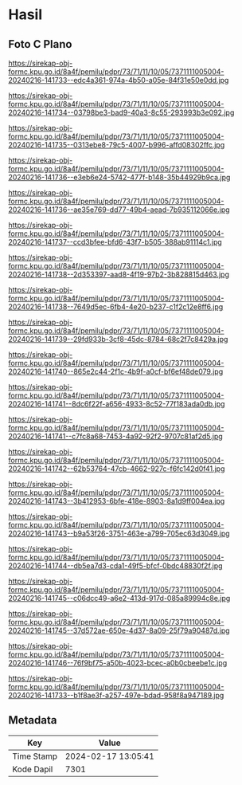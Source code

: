 # Hasil

## Foto C Plano

https://sirekap-obj-formc.kpu.go.id/8a4f/pemilu/pdpr/73/71/11/10/05/7371111005004-20240216-141733--edc4a361-974a-4b50-a05e-84f31e50e0dd.jpg

https://sirekap-obj-formc.kpu.go.id/8a4f/pemilu/pdpr/73/71/11/10/05/7371111005004-20240216-141734--03798be3-bad9-40a3-8c55-293993b3e092.jpg

https://sirekap-obj-formc.kpu.go.id/8a4f/pemilu/pdpr/73/71/11/10/05/7371111005004-20240216-141735--0313ebe8-79c5-4007-b996-affd08302ffc.jpg

https://sirekap-obj-formc.kpu.go.id/8a4f/pemilu/pdpr/73/71/11/10/05/7371111005004-20240216-141736--e3eb6e24-5742-477f-b148-35b44929b9ca.jpg

https://sirekap-obj-formc.kpu.go.id/8a4f/pemilu/pdpr/73/71/11/10/05/7371111005004-20240216-141736--ae35e769-dd77-49b4-aead-7b935112066e.jpg

https://sirekap-obj-formc.kpu.go.id/8a4f/pemilu/pdpr/73/71/11/10/05/7371111005004-20240216-141737--ccd3bfee-bfd6-43f7-b505-388ab91114c1.jpg

https://sirekap-obj-formc.kpu.go.id/8a4f/pemilu/pdpr/73/71/11/10/05/7371111005004-20240216-141738--2d353397-aad8-4f19-97b2-3b828815d463.jpg

https://sirekap-obj-formc.kpu.go.id/8a4f/pemilu/pdpr/73/71/11/10/05/7371111005004-20240216-141738--7649d5ec-6fb4-4e20-b237-c1f2c12e8ff6.jpg

https://sirekap-obj-formc.kpu.go.id/8a4f/pemilu/pdpr/73/71/11/10/05/7371111005004-20240216-141739--29fd933b-3cf8-45dc-8784-68c2f7c8429a.jpg

https://sirekap-obj-formc.kpu.go.id/8a4f/pemilu/pdpr/73/71/11/10/05/7371111005004-20240216-141740--865e2c44-2f1c-4b9f-a0cf-bf6ef48de079.jpg

https://sirekap-obj-formc.kpu.go.id/8a4f/pemilu/pdpr/73/71/11/10/05/7371111005004-20240216-141741--8dc6f22f-a656-4933-8c52-77f183ada0db.jpg

https://sirekap-obj-formc.kpu.go.id/8a4f/pemilu/pdpr/73/71/11/10/05/7371111005004-20240216-141741--c7fc8a68-7453-4a92-92f2-9707c81af2d5.jpg

https://sirekap-obj-formc.kpu.go.id/8a4f/pemilu/pdpr/73/71/11/10/05/7371111005004-20240216-141742--62b53764-47cb-4662-927c-f6fc142d0f41.jpg

https://sirekap-obj-formc.kpu.go.id/8a4f/pemilu/pdpr/73/71/11/10/05/7371111005004-20240216-141743--3b412953-6bfe-418e-8903-8a1d9ff004ea.jpg

https://sirekap-obj-formc.kpu.go.id/8a4f/pemilu/pdpr/73/71/11/10/05/7371111005004-20240216-141743--b9a53f26-3751-463e-a799-705ec63d3049.jpg

https://sirekap-obj-formc.kpu.go.id/8a4f/pemilu/pdpr/73/71/11/10/05/7371111005004-20240216-141744--db5ea7d3-cda1-49f5-bfcf-0bdc48830f2f.jpg

https://sirekap-obj-formc.kpu.go.id/8a4f/pemilu/pdpr/73/71/11/10/05/7371111005004-20240216-141745--c06dcc49-a6e2-413d-917d-085a89994c8e.jpg

https://sirekap-obj-formc.kpu.go.id/8a4f/pemilu/pdpr/73/71/11/10/05/7371111005004-20240216-141745--37d572ae-650e-4d37-8a09-25f79a90487d.jpg

https://sirekap-obj-formc.kpu.go.id/8a4f/pemilu/pdpr/73/71/11/10/05/7371111005004-20240216-141746--76f9bf75-a50b-4023-bcec-a0b0cbeebe1c.jpg

https://sirekap-obj-formc.kpu.go.id/8a4f/pemilu/pdpr/73/71/11/10/05/7371111005004-20240216-141733--b1f8ae3f-a257-497e-bdad-958f8a947189.jpg


## Metadata

| Key        | Value               |
| ---------- | ------------------- |
| Time Stamp | 2024-02-17 13:05:41 |
| Kode Dapil | 7301                |



